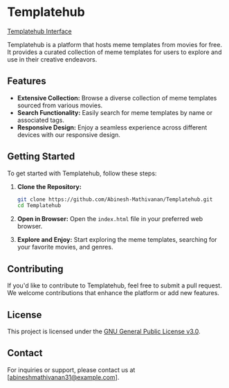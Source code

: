 # Templatehub

[Templatehub Interface](<img width="960" alt="th" src="https://github.com/Abinesh-Mathivanan/Templatehub/assets/113496287/9488ebb5-f649-4e8f-8a65-3338cff034e7">)

Templatehub is a platform that hosts meme templates from movies for free. It provides a curated collection of meme templates for users to explore and use in their creative endeavors.

## Features

- **Extensive Collection:** Browse a diverse collection of meme templates sourced from various movies.
- **Search Functionality:** Easily search for meme templates by name or associated tags.
- **Responsive Design:** Enjoy a seamless experience across different devices with our responsive design.

## Getting Started

To get started with Templatehub, follow these steps:

1. **Clone the Repository:**
   ```bash
   git clone https://github.com/Abinesh-Mathivanan/Templatehub.git
   cd Templatehub
   ```

2. **Open in Browser:**
   Open the `index.html` file in your preferred web browser.

3. **Explore and Enjoy:**
   Start exploring the meme templates, searching for your favorite movies, and genres.

## Contributing

If you'd like to contribute to Templatehub, feel free to submit a pull request. We welcome contributions that enhance the platform or add new features.

## License

This project is licensed under the [GNU General Public License v3.0](LICENSE).

## Contact

For inquiries or support, please contact us at [abineshmathivanan31@example.com].

